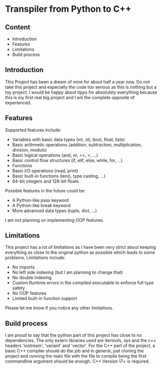 # Transpiler from Python to C++

## Content

- Introduction
- Features
- Limitations
- Build process


## Introduction

This Project has been a dream of mine for about half a year now. Do not take this project and especially the code too serious as this is nothing but a toy project. I would be happy about tipps for absolutely everything because this is my first real big project and I am the complete opposite of experienced.


## Features

Supported features include:

- Variables with basic data types (int, str, bool, float, lists)
- Basic arithmetic operations (addition, subtraction, multiplication, division, modulo)
- Basic logical operations (and, or, ==, <, ...)
- Basic control flow structures (if, elif, else, while, for, ...)
- Functions
- Basic I/O operations (read, print)
- Basic built-in functions (len(), type casting, ...)
- 64-bit integers and 128-bit floats

Possible features in the future could be:

- A Python-like pass keyword
- A Python-like break keyword
- More advanced data types (tuple, dict, ...)

I am not planning on implementing OOP features.


## Limitations

This project has a lot of limitations as I have been very strict about keeping everything as close to the original python as possible which leads to some problems. Limitations include:

- No imports
- No left side indexing (but I am planning to change that)
- No double indexing
- Custom Runtime errors in the compiled executable to enforce full type safety
- No OOP features
- Limited built-in function support

Please let me know if you notice any other limitations.


## Build process

I am proud to say that the python part of this project has close to no dependencies. The only extern libraries used are itertools, sys and the c++ headers 'iostream', 'variant' and 'vector'. For the C++ part of the project, a basic C++ compiler should do the job and in general, just cloning the project and running the main file with the file to compile being the first commandline argument should be enough. C++ Version 17+ is required.
